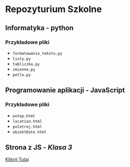 # Repozyturium Szkolne

## Informatyka - python

### Przykładowe pliki

- `formatowanie_tekstu.py`
- `listy.py`
- `tabliczka.py`
- `zmienne.py`
- `petle.py`

## Programowanie aplikacji - JavaScript

### Przykładowe pliki

- `wstep.html`
- `location.html`
- `poletroj.html`
- `obiektDate.html`

## Strona z JS - _Klasa 3_

[Kliknij Tutaj](https://road44.github.io/szkolny-js/wstep.html)
